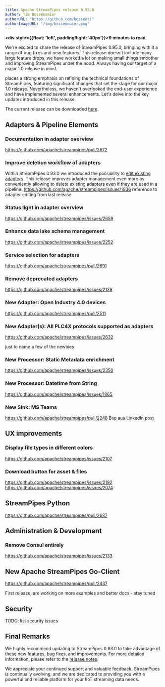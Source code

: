 ```yaml
---
title: Apache StreamPipes release 0.95.0
author: Tim Bossenmaier
authorURL: "https://github.com/bossenti"
authorImageURL: "/img/bossenmaier.png"
---
```


**<div style={{float: 'left', paddingRight: '40px'}}>9 minutes to read</div>**

We're excited to share the release of StreamPipes 0.95.0, bringing with it a range of bug fixes and new features.
This release doesn't include many large feature drops, we have worked a lot on making small things smoother and improving StreamPipes under the hood.
Always having our target of a major 1.0 release in mind.


places a strong emphasis on refining the technical foundations of
StreamPipes, featuring significant changes that set the stage for our major 1.0 release.
Nevertheless, we haven't overlooked the end-user experience and have implemented several enhancements.
Let's delve into the key updates introduced in this release.

<!--truncate-->

The current release can be downloaded <a href="https://streampipes.apache.org/download.html">here</a>.

## Adapters & Pipeline Elements

### Documentation in adapter overview

https://github.com/apache/streampipes/pull/2872

### Improve deletion workflow of adapters

Within StreamPipes 0.93.0 we introduced the possibility to [edit existing adapters](https://streampipes.apache.org/blog/2023/11/28/release-093/#editing-existing-adapters).
This release improves adapter management even more by conveniently allowing to delete existing adapters even if they are used in a pipeline.
https://github.com/apache/streampipes/issues/1936
reference to adapter editing from last release

### Status light in adapter overview

https://github.com/apache/streampipes/issues/2659

### Enhance data lake schema management
https://github.com/apache/streampipes/issues/2252

### Service selection for adapters

https://github.com/apache/streampipes/pull/2691

### Remove deprecated adapters

https://github.com/apache/streampipes/issues/2128

### New Adapter: Open Industry 4.0 devices
https://github.com/apache/streampipes/pull/2511

### New Adapter(s): All PLC4X protocols supported as adapters
https://github.com/apache/streampipes/issues/2632

just to name a few of the newbies

### New Processor: Static Metadata enrichment

https://github.com/apache/streampipes/issues/2350

### New Processor: Datetime from String
https://github.com/apache/streampipes/issues/1865

### New Sink: MS Teams
https://github.com/apache/streampipes/pull/2248
Bsp aus LinkedIn post

## UX improvements

### Display file types in different colors

https://github.com/apache/streampipes/issues/2107

### Download button for asset & files
https://github.com/apache/streampipes/issues/2192
https://github.com/apache/streampipes/issues/2074

## StreamPipes Python

https://github.com/apache/streampipes/pull/2687

## Administration & Development


### Remove Consul entirely

https://github.com/apache/streampipes/issues/2133

## New Apache StreamPipes Go-Client

https://github.com/apache/streampipes/pull/2437

First release, are working on more examples and better docs - stay tuned

## Security

TODO: list security issues

## Final Remarks

We highly recommend updating to StreamPipes 0.93.0 to take advantage of these new features, bug fixes, and improvements.
For more detailed information, please refer to
the [release notes](https://github.com/apache/incubator-streampipes/blob/release/0.92.0/RELEASE_NOTES.md#0920).

We appreciate your continued support and valuable feedback.
StreamPipes is continually evolving, and we are dedicated to providing you with a powerful and reliable platform for
your IIoT streaming data needs.
